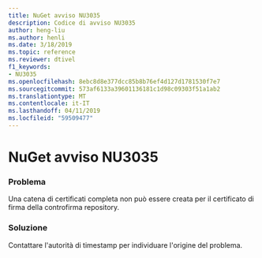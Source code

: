 ```yaml
---
title: NuGet avviso NU3035
description: Codice di avviso NU3035
author: heng-liu
ms.author: henli
ms.date: 3/18/2019
ms.topic: reference
ms.reviewer: dtivel
f1_keywords:
- NU3035
ms.openlocfilehash: 8ebc8d8e377dcc85b8b76ef4d127d1781530f7e7
ms.sourcegitcommit: 573af6133a39601136181c1d98c09303f51a1ab2
ms.translationtype: MT
ms.contentlocale: it-IT
ms.lasthandoff: 04/11/2019
ms.locfileid: "59509477"
---
```

# <a name="nuget-warning-nu3035"></a>NuGet avviso NU3035

### <a name="issue"></a>Problema

Una catena di certificati completa non può essere creata per il certificato di firma della controfirma repository.


### <a name="solution"></a>Soluzione

Contattare l'autorità di timestamp per individuare l'origine del problema.